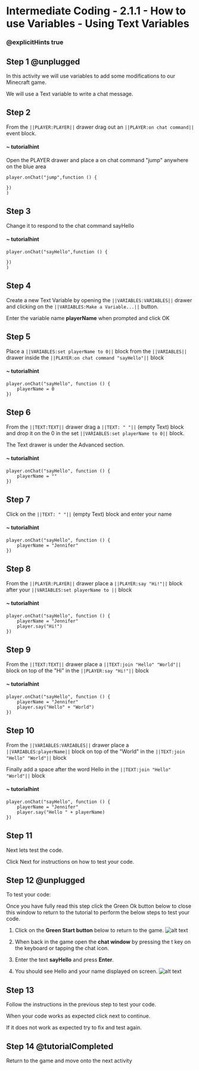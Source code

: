 # Intermediate Coding - 2.1.1 - How to use Variables - Using Text Variables

### @explicitHints true

## Step 1 @unplugged
In this activity we will use variables to add some
modifications to our Minecraft game.

We will use a Text variable to write a chat
message.

## Step 2
From the ``||PLAYER:PLAYER||`` drawer drag out an ``||PLAYER:on chat command||`` event block.
#### ~ tutorialhint
Open the PLAYER drawer and place a on chat command "jump" anywhere on the blue area
```blocks
player.onChat("jump",function () {
 
})
)
```
## Step 3
Change it to respond to the chat command sayHello
#### ~ tutorialhint
```blocks 
player.onChat("sayHello",function () {
 
})
)
```
## Step 4
Create a new Text Variable by opening the
``||VARIABLES:VARIABLES||`` drawer and clicking on the ``||VARIABLES:Make a Variable...||`` button.

Enter the variable name **playerName** when prompted and click OK

## Step 5
Place a ``||VARIABLES:set playerName to 0||`` block from the ``||VARIABLES||`` 
drawer inside the ``||PLAYER:on chat command "sayHello"||`` block

#### ~ tutorialhint
```blocks 
player.onChat("sayHello", function () {
    playerName = 0
})
```

## Step 6
From the ``||TEXT:TEXT||``  drawer drag a ``||TEXT: " "||`` (empty Text) block
and drop it on the 0 in the set ``||VARIABLES:set playerName to 0||`` block.

The Text drawer is under the Advanced section.


#### ~ tutorialhint
```blocks 
player.onChat("sayHello", function () {
    playerName = ""
})
```

## Step 7
Click on the ``||TEXT: " "||`` (empty Text) block and enter your name

#### ~ tutorialhint
```blocks 
player.onChat("sayHello", function () {
    playerName = "Jennifer"
})
```

## Step 8
From the ``||PLAYER:PLAYER||`` drawer place a  ``||PLAYER:say "Hi!"||`` block after your 
``||VARIABLES:set playerName to ||`` block

#### ~ tutorialhint
```blocks 
player.onChat("sayHello", function () {
    playerName = "Jennifer"
    player.say("Hi!")
})
```

## Step 9
From the ``||TEXT:TEXT||`` drawer place a  ``||TEXT:join "Hello" "World"||`` 
block on top of the "Hi" in the ``||PLAYER:say "Hi!"||`` block

#### ~ tutorialhint
```blocks 
player.onChat("sayHello", function () {
    playerName = "Jennifer"
    player.say("Hello" + "World")
})
```
## Step 10

From the ``||VARIABLES:VARIABLES||`` drawer place a  ``||VARIABLES:playerName||`` 
block on top of the "World" in the ``||TEXT:join "Hello" "World"||`` block

Finally add a space after the word Hello in the ``||TEXT:join "Hello" "World"||`` block

#### ~ tutorialhint
```blocks 
player.onChat("sayHello", function () {
    playerName = "Jennifer"
    player.say("Hello " + playerName)
})
```
## Step 11
Next lets test the code.

Click Next for instructions on how to test your code.

## Step 12 @unplugged
To test your code:

Once you have fully read this step click the Green Ok button below to close this window to return to the tutorial to perform the below steps to test your code.

1. Click on the **Green Start button** below to return to the game.
![alt text](https://intermediate.codingcredentials.com/Lesson2/2.1.1/images/2.jpg?raw=true "Start")


2. When back in the game open the **chat window** by pressing the t key on the keyboard or tapping the chat icon.
3. Enter the text **sayHello** and press **Enter**.
4. You should see Hello and your name displayed on screen.
![alt text](https://intermediate.codingcredentials.com/Lesson2/2.1.1/images/1-sayHello.jpg?raw=true "sayHello")

## Step 13
Follow the instructions in the previous step to test your code.

When your code works as expected click next to continue.

If it does not work as expected try to fix and test again.

## Step 14 @tutorialCompleted
Return to the game and move onto the next activity
